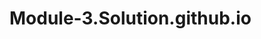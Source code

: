 # Module-3.Solution.github.io
<!DOCTYPE html>
<html lang="en">
<head>
    <meta charset="UTF-8">
    <meta http-equiv="X-UA-Compatible" content="IE=edge">
    <meta name="viewport" content="width=device-width, initial-scale=1.0">
    <title>Document</title>
    <style>
        nav a{
    text-decoration: none;
    color: white;
    text-align: center;
    padding: 20px;
    float: left;

}
nav{
    background-color: black;
    overflow: hidden;
}
nav a:hover{
    color: tomato;
}
nav a:visited{
    color: royalblue;
}
.container {
   background-color: lightcyan;
   padding: 5px 20px 15px 20px;
   border: 1px solid lightgray;
   border-radius: 6px;
}
#u2{
    display: grid;
    grid-template-columns: auto auto auto;
}
 
    </style>

</head>
<body>
    <div class="container" >
  
    <nav>
        <a  href="#">FOOD,LLC</a>
        
    </nav>  
    <header>
        <h1 style="text-align: center;" >Our Menu</h1>
    </header>  <hr><hr>
    <div id="u2" >
    <p >
        <fieldset style="background-color:rgb(192, 182, 182); width: 10cm; text-align: center;" >
            <legend> <h2 style="background-color: pink; width: 2.6cm; ">Chicken</h2> </legend>
             <p style="margin: 0; " >Lorem ipsum dolor sit amet consectetur 
              adipisicing elit. Temporibus eos nostrum 
              in molestias unde beatae nam quibusdam  
               accusantium, illum est neque qui aut quis 
               odit assumenda fuga, deserunt quo nobis?
            Lorem ipsum dolor sit amet consectetur adipisicing elit.
            Lorem ipsum dolor sit amet consectetur adipisicing elit. Corrupti reprehenderit voluptas veritatis perspiciatis distinctio ad nesciunt enim soluta. Repudiandae, aut esse? Deserunt harum sit at natus reiciendis assumenda sunt ut. Neque accusantium eum similique obcaecati? Possimus perspiciatis libero velit ipsam obcaecati illo praesentium et iusto exercitationem natus, magnam at expedita vel corrupti?</p>
        </fieldset>
    </p> <hr>
    <p  >
        <fieldset style="background-color: rgb(192, 182, 182); width: 10cm; text-align: center; ">
            <legend> <h2 style="background-color: brown; width: 1.6cm;  ">Beef</h2> </legend>
             <p style="margin: 0;" >Lorem ipsum dolor sit amet consectetur 
              adipisicing elit. Temporibus eos nostrum 
              in molestias unde beatae nam quibusdam  
               accusantium, illum est neque qui aut quis 
               odit assumenda fuga, deserunt quo nobis?
            Lorem ipsum dolor sit amet consectetur,
            Lorem ipsum dolor sit amet consectetur adipisicing elit. Quasi esse perferendis id vel. Et enim nam reprehenderit cum, dignissimos reiciendis, exercitationem facilis debitis aut aperiam ut nihil temporibus odit natus? adipisicing elit. Incidunt at laudantium adipisci corporis vero molestias quod magnam obcaecati in voluptates a repellendus, ipsam magni itaque nemo voluptate aliquam aspernatur perspiciatis.</p>
        </fieldset>
    </p> </div> <hr>
    <p  >
        <fieldset style="background-color:rgb(192, 182, 182); width: 28cm; text-align: center; ">
            <legend> <h2 style="background-color: yellow; width: 2cm; ">Sushi</h2> </legend>
             <p style="margin: 0;"  >Lorem ipsum dolor sit amet consectetur 
              adipisicing elit. Temporibus eos nostrum 
              in molestias unde beatae nam quibusdam  
               accusantium, illum est neque qui aut quis 
               odit assumenda fuga, deserunt quo nobis?
            Lorem ipsum dolor sit amet consectetur adipisicing elit.
            Lorem ipsum dolor sit amet consectetur adipisicing elit. Accusantium
            Lorem ipsum dolor sit amet consectetur,
            Lorem ipsum dolor sit amet consectetur adipisicing elit. Quisquam quam impedit esse incidunt dolores autem error necessitatibus adipisci molestiae, accusamus obcaecati ea officiis soluta culpa laborum delectus! Assumenda, quas eum. adipisicing elit. Inventore tempora, nisi facere quod explicabo magni nemo placeat ipsum illo corrupti a esse, nobis tenetur adipisci id omnis. Quasi, itaque animi? doloremque dignissimos fugit aut? Nobis nemo unde vero, ipsam vel reiciendis, reprehenderit molestiae cumque rerum temporibus consectetur nihil quasi voluptate eligendi. Quod labore dolorum ipsum repudiandae, veritatis non adipisci. A sed mollitia accusantium deleniti obcaecati assumenda, quo error ea fuga esse velit sapiente.</p>
        </fieldset>
    </p> <hr><hr>
</div>

</body>
</html>

